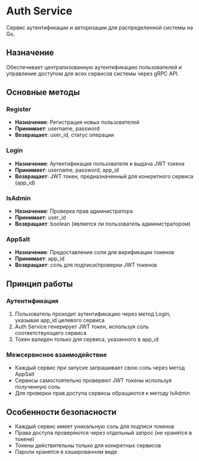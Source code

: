 # Auth Service

Сервис аутентификации и авторизации для распределенной системы на Go.

## Назначение

Обеспечивает централизованную аутентификацию пользователей и управление доступом для всех сервисов системы через gRPC API.

## Основные методы

### Register
- **Назначение**: Регистрация новых пользователей
- **Принимает**: username, password
- **Возвращает**: user_id, статус операции

### Login  
- **Назначение**: Аутентификация пользователя и выдача JWT токена
- **Принимает**: username, password, app_id
- **Возвращает**: JWT токен, предназначенный для конкретного сервиса (app_id)

### IsAdmin
- **Назначение**: Проверка прав администратора
- **Принимает**: user_id
- **Возвращает**: boolean (является ли пользователь администратором)

### AppSalt
- **Назначение**: Предоставление соли для верификации токенов
- **Принимает**: app_id
- **Возвращает**: соль для подписи/проверки JWT токенов

## Принцип работы

### Аутентификация
1. Пользователь проходит аутентификацию через метод Login, указывая app_id целевого сервиса
2. Auth Service генерирует JWT токен, используя соль соответствующего сервиса
3. Токен валиден только для сервиса, указанного в app_id

### Межсервисное взаимодействие
- Каждый сервис при запуске запрашивает свою соль через метод AppSalt
- Сервисы самостоятельно проверяют JWT токены используя полученную соль
- Для проверки прав доступа сервисы обращаются к методу IsAdmin

## Особенности безопасности

- Каждый сервис имеет уникальную соль для подписи токенов
- Права доступа проверяются через отдельный запрос (не хранятся в токене)
- Токены действительны только для конкретных сервисов
- Пароли хранятся в хэшированном виде
